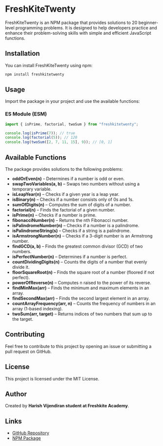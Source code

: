# FreshKiteTwenty

FreshKiteTwenty is an NPM package that provides solutions to 20 beginner-level programming problems. It is designed to help developers practice and enhance their problem-solving skills with simple and efficient JavaScript functions.

## Installation

You can install FreshKiteTwenty using npm:

```sh
npm install freshkitetwenty
```

## Usage

Import the package in your project and use the available functions:

### ES Module (ESM)
```js
import { isPrime, factorial, twoSum } from "freshkitetwenty";

console.log(isPrime(7)); // true
console.log(factorial(5)); // 120
console.log(twoSum([2, 7, 11, 15], 9)); // [0, 1]
```

## Available Functions

The package provides solutions to the following problems:

- **oddOrEven(n)** – Determines if a number is odd or even.
- **swapTwoVariables(a, b)** – Swaps two numbers without using a temporary variable.
- **isLeapYear(n)** – Checks if a given year is a leap year.
- **isBinary(n)** – Checks if a number consists only of 0s and 1s.
- **sumOfDigits(n)** – Computes the sum of digits of a number.
- **factorial(n)** – Finds the factorial of a given number.
- **isPrime(n)** – Checks if a number is prime.
- **fibonacciNumber(n)** – Returns the nth Fibonacci number.
- **isPalindromeNumber(n)** – Checks if a number is a palindrome.
- **isPalindromeString(s)** – Checks if a string is a palindrome.
- **isArmstrongNumber(n)** – Checks if a 3-digit number is an Armstrong number.
- **findGCD(a, b)** – Finds the greatest common divisor (GCD) of two numbers.
- **isPerfectNumber(n)** – Determines if a number is perfect.
- **countDividingDigits(n)** – Counts the digits of a number that evenly divide it.
- **floorSquareRoot(n)** – Finds the square root of a number (floored if not perfect).
- **powerOfReverse(n)** – Computes n raised to the power of its reverse.
- **findMinMax(arr)** – Finds the minimum and maximum elements in an array.
- **findSecondMax(arr)** – Finds the second largest element in an array.
- **countArrayFrequency(arr, n)** – Counts the frequency of numbers in an array (1-based indexing).
- **twoSum(arr, target)** – Returns indices of two numbers that sum up to the target.

## Contributing

Feel free to contribute to this project by opening an issue or submitting a pull request on GitHub.

## License

This project is licensed under the MIT License.

## Author

Created by **Harish Vijendiran student at Freshkite Academy**.

## Links

- [GitHub Repository](https://github.com/HarishVijendiran1997/freshkitetwentynpm)
- [NPM Package](https://www.npmjs.com/package/freshkitetwenty)

